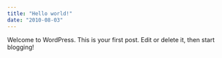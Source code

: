 ```yaml
---
title: "Hello world!"
date: "2010-08-03"
---
```


Welcome to WordPress. This is your first post. Edit or delete it, then start blogging!
